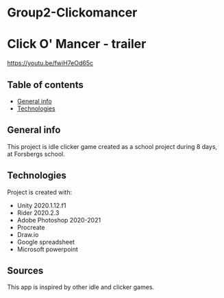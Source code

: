 # Group2-Clickomancer

# Click O' Mancer - trailer
https://youtu.be/fwiH7eOd65c

## Table of contents
* [General info](#general-info)
* [Technologies](#technologies)

## General info
This project is idle clicker game created as a school project during 8 days, at Forsbergs school.

## Technologies
Project is created with:
* Unity 2020.1.12.f1
* Rider 2020.2.3
* Adobe Photoshop 2020-2021
* Procreate
* Draw.io
* Google spreadsheet
* Microsoft powerpoint

## Sources
This app is inspired by other idle and clicker games.
